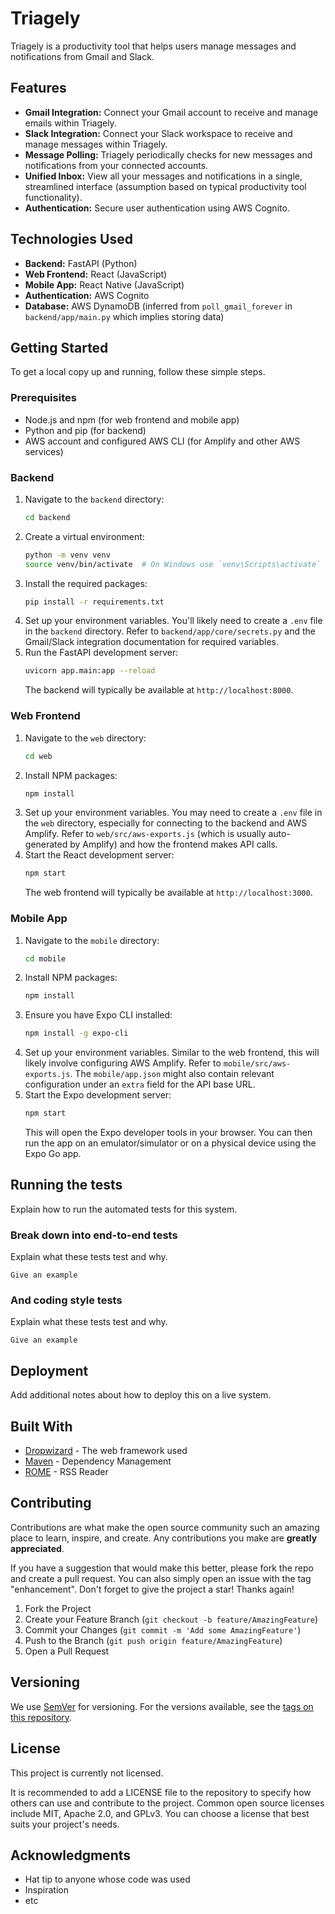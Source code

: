 # Triagely

Triagely is a productivity tool that helps users manage messages and notifications from Gmail and Slack.

## Features

*   **Gmail Integration:** Connect your Gmail account to receive and manage emails within Triagely.
*   **Slack Integration:** Connect your Slack workspace to receive and manage messages within Triagely.
*   **Message Polling:** Triagely periodically checks for new messages and notifications from your connected accounts.
*   **Unified Inbox:** View all your messages and notifications in a single, streamlined interface (assumption based on typical productivity tool functionality).
*   **Authentication:** Secure user authentication using AWS Cognito.

## Technologies Used

*   **Backend:** FastAPI (Python)
*   **Web Frontend:** React (JavaScript)
*   **Mobile App:** React Native (JavaScript)
*   **Authentication:** AWS Cognito
*   **Database:** AWS DynamoDB (inferred from `poll_gmail_forever` in `backend/app/main.py` which implies storing data)

## Getting Started

To get a local copy up and running, follow these simple steps.

### Prerequisites

*   Node.js and npm (for web frontend and mobile app)
*   Python and pip (for backend)
*   AWS account and configured AWS CLI (for Amplify and other AWS services)

### Backend

1.  Navigate to the `backend` directory:
    ```sh
    cd backend
    ```
2.  Create a virtual environment:
    ```sh
    python -m venv venv
    source venv/bin/activate  # On Windows use `venv\Scripts\activate`
    ```
3.  Install the required packages:
    ```sh
    pip install -r requirements.txt
    ```
4.  Set up your environment variables. You'll likely need to create a `.env` file in the `backend` directory. Refer to `backend/app/core/secrets.py` and the Gmail/Slack integration documentation for required variables.
5.  Run the FastAPI development server:
    ```sh
    uvicorn app.main:app --reload
    ```
    The backend will typically be available at `http://localhost:8000`.

### Web Frontend

1.  Navigate to the `web` directory:
    ```sh
    cd web
    ```
2.  Install NPM packages:
    ```sh
    npm install
    ```
3.  Set up your environment variables. You may need to create a `.env` file in the `web` directory, especially for connecting to the backend and AWS Amplify. Refer to `web/src/aws-exports.js` (which is usually auto-generated by Amplify) and how the frontend makes API calls.
4.  Start the React development server:
    ```sh
    npm start
    ```
    The web frontend will typically be available at `http://localhost:3000`.

### Mobile App

1.  Navigate to the `mobile` directory:
    ```sh
    cd mobile
    ```
2.  Install NPM packages:
    ```sh
    npm install
    ```
3.  Ensure you have Expo CLI installed:
    ```sh
    npm install -g expo-cli
    ```
4.  Set up your environment variables. Similar to the web frontend, this will likely involve configuring AWS Amplify. Refer to `mobile/src/aws-exports.js`. The `mobile/app.json` might also contain relevant configuration under an `extra` field for the API base URL.
5.  Start the Expo development server:
    ```sh
    npm start
    ```
    This will open the Expo developer tools in your browser. You can then run the app on an emulator/simulator or on a physical device using the Expo Go app.

## Running the tests

Explain how to run the automated tests for this system.

### Break down into end-to-end tests

Explain what these tests test and why.

```
Give an example
```

### And coding style tests

Explain what these tests test and why.

```
Give an example
```

## Deployment

Add additional notes about how to deploy this on a live system.

## Built With

* [Dropwizard](http://www.dropwizard.io/1.0.2/docs/) - The web framework used
* [Maven](https://maven.apache.org/) - Dependency Management
* [ROME](https://rometools.github.io/rome/) - RSS Reader

## Contributing

Contributions are what make the open source community such an amazing place to learn, inspire, and create. Any contributions you make are **greatly appreciated**.

If you have a suggestion that would make this better, please fork the repo and create a pull request. You can also simply open an issue with the tag "enhancement".
Don't forget to give the project a star! Thanks again!

1.  Fork the Project
2.  Create your Feature Branch (`git checkout -b feature/AmazingFeature`)
3.  Commit your Changes (`git commit -m 'Add some AmazingFeature'`)
4.  Push to the Branch (`git push origin feature/AmazingFeature`)
5.  Open a Pull Request

## Versioning

We use [SemVer](http://semver.org/) for versioning. For the versions available, see the [tags on this repository](https://github.com/your/project/tags).


## License

This project is currently not licensed. 

It is recommended to add a LICENSE file to the repository to specify how others can use and contribute to the project. Common open source licenses include MIT, Apache 2.0, and GPLv3. You can choose a license that best suits your project's needs.

## Acknowledgments

* Hat tip to anyone whose code was used
* Inspiration
* etc
